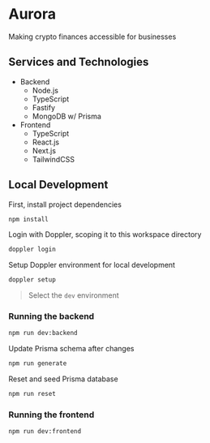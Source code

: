 # Aurora

Making crypto finances accessible for businesses

## Services and Technologies

- Backend
  - Node.js
  - TypeScript
  - Fastify
  - MongoDB w/ Prisma
- Frontend
  - TypeScript
  - React.js
  - Next.js
  - TailwindCSS

## Local Development

First, install project dependencies

```sh
npm install
```

Login with Doppler, scoping it to this workspace directory

```sh
doppler login
```

Setup Doppler environment for local development

```sh
doppler setup
```

> Select the `dev` environment

### Running the backend

```sh
npm run dev:backend
```

Update Prisma schema after changes

```sh
npm run generate
```

Reset and seed Prisma database

```sh
npm run reset
```

### Running the frontend

```sh
npm run dev:frontend
```
